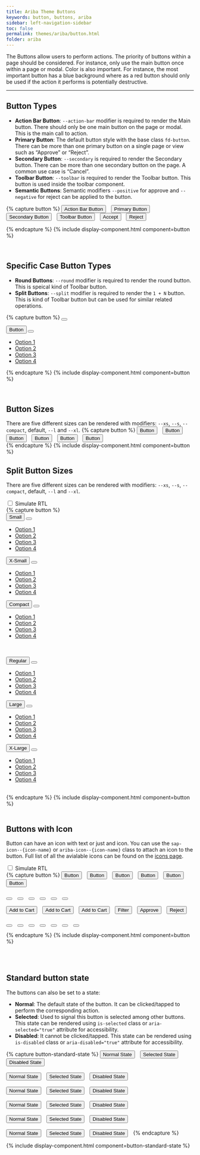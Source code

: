 ```yaml
---
title: Ariba Theme Buttons
keywords: button, buttons, ariba
sidebar: left-navigation-sidebar
toc: false
permalink: themes/ariba/button.html
folder: ariba
---
```

     
<link rel="stylesheet" type="text/css" href="/css/theme/ariba/fundamental-ui-ariba-icons.css">
<link rel="stylesheet" type="text/css" href="/css/theme/ariba/fundamental-ui-ariba.css">

The Buttons allow users to perform actions. The priority of buttons within a page should be considered. For instance, only use the main button once within a page or modal.
Color is also important. For instance, the most important button has a blue background where as a red button should only be used if the action it performs is potentially destructive.

<hr>

## Button Types
- **Action Bar Button**: `--action-bar` modifier is required to render the Main button. There should only be one main button on the page or modal. This is the main call to action.
- **Primary Button**: The default button style with the base class `fd-button`. There can be more than one primary button on a single page or view such as “Approve” or “Reject”.
- **Secondary Button**: `--secondary` is required to render the Secondary button. There can be more than one secondary button on the page. A common use case is “Cancel”.
- **Toolbar Button**: `--toolbar` is required to render the Toolbar button. This button is used inside the toolbar component.
- **Semantic Buttons**: Semantic modifiers `--positive` for approve and `--negative` for reject can be applied to the button.

{% capture button %}
<button class="fd-button--action-bar">Action Bar Button</button>
<button class="fd-button">Primary Button</button>
<button class="fd-button--secondary">Secondary Button</button>
<button class="fd-button--toolbar">Toolbar Button</button>
<button class="fd-button--positive">Accept</button>
<button class="fd-button--negative">Reject</button>

{% endcapture %}
{% include display-component.html component=button %}

<br/>

## Specific Case Button Types

- **Round Buttons**: `--round`  modifier is required to render the round button. This is speical kind of Toolbar button.
- **Split Buttons**: `--split`  modifier is required to render the `1 + N` button. This is kind of Toolbar button but can be used for similar related operations.

{% capture button %}
<button class="fd-button--action-bar fd-button--round ariba-icon--add-template"></button>

<div class="fd-button-group --split" role="group" aria-label="Group label">
  <button class="fd-button--grouped">Button</button>
  <button class="fd-button--grouped --more" aria-controls="gp09D964" aria-haspopup="true" aria-expanded="false" aria-label="More"></button>
  <div class="fd-popover__body" aria-hidden="true" id="gp09D964">
      <nav class="fd-menu">
          <ul class="fd-menu__list">
            <li><a href="#" class="fd-menu__item">Option 1</a></li>
            <li><a href="#" class="fd-menu__item">Option 2</a></li>
            <li><a href="#" class="fd-menu__item">Option 3</a></li>
            <li><a href="#" class="fd-menu__item">Option 4</a></li>
          </ul>
      </nav>
   </div>
</div>

{% endcapture %}
{% include display-component.html component=button %}

<br/>

## Button Sizes
There are five different sizes can be rendered with modifiers: `--xs`, `--s`, `--compact`, default, `--l` and `--xl`.
{% capture button %}
<button class=" fd-button fd-button--xs">Button</button>
<button class=" fd-button fd-button--s">Button</button>
<button class=" fd-button fd-button--compact">Button</button>
<button class=" fd-button">Button</button>
<button class=" fd-button fd-button--l">Button</button>
<button class=" fd-button fd-button--xl">Button</button>
<br>
{% endcapture %}
{% include display-component.html component=button %}

## Split Button Sizes
There are five different sizes can be rendered with modifiers: `--xs`, `--s`, `--compact`, default, `--l` and `--xl`.
<div>
    <label class="fd-form__label " for="ImBw455111">
        <span class="fd-toggle fd-toggle--xxs fd-form__control">
            <input type="checkbox" name="" value="" id="ImBw455111" class="toggle-rtl" aria-controls="rtl-contianer-b-split">
            <span class="fd-toggle__switch" role="presentation"></span>
        </span>
        Simulate RTL
    </label>  
</div>
<div id='rtl-contianer-b-split'>
{% capture button %}

<div class="fd-button-group --split --xs" role="group" aria-label="Group label">
  <button class="fd-button--grouped">Small</button>
  <button class="fd-button--grouped --more" aria-controls="gp09D96411" aria-haspopup="true" aria-expanded="false" aria-label="More"></button>
  <div class="fd-popover__body" aria-hidden="true" id="gp09D96411">
      <nav class="fd-menu">
          <ul class="fd-menu__list">
            <li><a href="#" class="fd-menu__item">Option 1</a></li>
            <li><a href="#" class="fd-menu__item">Option 2</a></li>
            <li><a href="#" class="fd-menu__item">Option 3</a></li>
            <li><a href="#" class="fd-menu__item">Option 4</a></li>
          </ul>
      </nav>
   </div>
</div>

<div class="fd-button-group --split --s" role="group" aria-label="Group label">
  <button class="fd-button--grouped">X-Small</button>
  <button class="fd-button--grouped --more" aria-controls="gp09D96422" aria-haspopup="true" aria-expanded="false" aria-label="More"></button>
  <div class="fd-popover__body" aria-hidden="true" id="gp09D96422">
      <nav class="fd-menu">
          <ul class="fd-menu__list">
            <li><a href="#" class="fd-menu__item">Option 1</a></li>
            <li><a href="#" class="fd-menu__item">Option 2</a></li>
            <li><a href="#" class="fd-menu__item">Option 3</a></li>
            <li><a href="#" class="fd-menu__item">Option 4</a></li>
          </ul>
      </nav>
   </div>
</div>

<div class="fd-button-group --split --compact" role="group" aria-label="Group label">
  <button class="fd-button--grouped">Compact</button>
  <button class="fd-button--grouped --more" aria-controls="gp09D96433" aria-haspopup="true" aria-expanded="false" aria-label="More"></button>
  <div class="fd-popover__body" aria-hidden="true" id="gp09D96433">
      <nav class="fd-menu">
          <ul class="fd-menu__list">
            <li><a href="#" class="fd-menu__item">Option 1</a></li>
            <li><a href="#" class="fd-menu__item">Option 2</a></li>
            <li><a href="#" class="fd-menu__item">Option 3</a></li>
            <li><a href="#" class="fd-menu__item">Option 4</a></li>
          </ul>
      </nav>
   </div>
</div>
<br>
<br>
<div class="fd-button-group --split" role="group" aria-label="Group label">
  <button class="fd-button--grouped">Regular</button>
  <button class="fd-button--grouped --more" aria-controls="gp09D96444" aria-haspopup="true" aria-expanded="false" aria-label="More"></button>
  <div class="fd-popover__body" aria-hidden="true" id="gp09D96444">
      <nav class="fd-menu">
          <ul class="fd-menu__list">
            <li><a href="#" class="fd-menu__item">Option 1</a></li>
            <li><a href="#" class="fd-menu__item">Option 2</a></li>
            <li><a href="#" class="fd-menu__item">Option 3</a></li>
            <li><a href="#" class="fd-menu__item">Option 4</a></li>
          </ul>
      </nav>
   </div>
</div>

<div class="fd-button-group --split --l" role="group" aria-label="Group label">
  <button class="fd-button--grouped">Large</button>
  <button class="fd-button--grouped --more" aria-controls="gp09D96455" aria-haspopup="true" aria-expanded="false" aria-label="More"></button>
  <div class="fd-popover__body" aria-hidden="true" id="gp09D96455">
      <nav class="fd-menu">
          <ul class="fd-menu__list">
            <li><a href="#" class="fd-menu__item">Option 1</a></li>
            <li><a href="#" class="fd-menu__item">Option 2</a></li>
            <li><a href="#" class="fd-menu__item">Option 3</a></li>
            <li><a href="#" class="fd-menu__item">Option 4</a></li>
          </ul>
      </nav>
   </div>
</div>

<div class="fd-button-group --split --xl" role="group" aria-label="Group label">
  <button class="fd-button--grouped">X-Large</button>
  <button class="fd-button--grouped --more" aria-controls="gp09D96466" aria-haspopup="true" aria-expanded="false" aria-label="More"></button>
  <div class="fd-popover__body" aria-hidden="true" id="gp09D96466">
      <nav class="fd-menu">
          <ul class="fd-menu__list">
            <li><a href="#" class="fd-menu__item">Option 1</a></li>
            <li><a href="#" class="fd-menu__item">Option 2</a></li>
            <li><a href="#" class="fd-menu__item">Option 3</a></li>
            <li><a href="#" class="fd-menu__item">Option 4</a></li>
          </ul>
      </nav>
   </div>
</div>
<br>
{% endcapture %}
{% include display-component.html component=button %}
</div>
<br>

## Buttons with Icon
Button can have an icon with text or just and icon. You can use the `sap-icon--{icon-name}` or `ariba-icon--{icon-name}` class to attach an icon to the button.
Full list of all the avialable icons can be found on the <a href="icons.html">icons page</a>.
<div>
    <label class="fd-form__label " for="ImBw45511">
        <span class="fd-toggle fd-toggle--xxs fd-form__control">
            <input type="checkbox" name="" value="" id="ImBw45511" class="toggle-rtl" aria-controls="rtl-contianer-b-icon">
            <span class="fd-toggle__switch" role="presentation"></span>
        </span>
        Simulate RTL
    </label>  
</div>
<div id='rtl-contianer-b-icon'>
{% capture button %}
<button class=" fd-button fd-button--xs ariba-icon--contract">Button</button>
<button class=" fd-button fd-button--s ariba-icon--contract">Button</button>
<button class=" fd-button fd-button--compact ariba-icon--contract">Button</button>
<button class=" fd-button ariba-icon--contract">Button</button>
<button class=" fd-button fd-button--l ariba-icon--contract">Button</button>
<button class=" fd-button fd-button--xl ariba-icon--contract">Button</button>
<br><br>
<button class=" fd-button fd-button--xs --icon-only ariba-icon--contract"></button>
<button class=" fd-button fd-button--s --icon-only ariba-icon--contract"></button>
<button class=" fd-button fd-button--compact --icon-only ariba-icon--contract"></button>
<button class=" fd-button --icon-only ariba-icon--contract"></button>
<button class=" fd-button fd-button--l --icon-only ariba-icon--contract"></button>
<button class=" fd-button fd-button--xl --icon-only ariba-icon--contract"></button>
<br><br>
<button class="fd-button--action-bar sap-icon--cart">Add to Cart</button>
<button class="fd-button sap-icon--cart">Add to Cart</button>
<button class="fd-button--secondary sap-icon--cart">Add to Cart</button>
<button class="fd-button--toolbar sap-icon--filter">Filter</button>
<button class="fd-button--action-bar fd-button--positive sap-icon--accept">Approve</button>
<button class="fd-button--action-bar fd-button--negative sap-icon--decline">Reject</button>
<br><br>
<button class="fd-button--action-bar --icon-only sap-icon--cart"></button>
<button class="fd-button --icon-only sap-icon--cart"></button>
<button class="fd-button--secondary --icon-only sap-icon--cart"></button>
<button class="fd-button--toolbar --icon-only sap-icon--filter"></button>
<button class="fd-button--action-bar --icon-only fd-button--positive sap-icon--accept"></button>
<button class="fd-button--action-bar --icon-only fd-button--negative sap-icon--decline"></button>
<button class="fd-button--main fd-button--round ariba-icon--pull-up"></button>

{% endcapture %}
{% include display-component.html component=button %}

<br>
</div>
<br>

## Standard button state
The buttons can also be set to a state:

* **Normal**: The default state of the button. It can be clicked/tapped to perform the corresponding action.
* **Selected**: Used to signal this button is selected among other buttons. This state can be rendered using `is-selected` class or `aria-selected="true"` attribute for accessibility.
* **Disabled**: It cannot be clicked/tapped.  This state can be rendered using `is-disabled` class or `aria-disabled="true"` attribute for accessibility.

{% capture button-standard-state %}
<button class="fd-button--action-bar">Normal State</button>
<button class="fd-button--action-bar is-selected" aria-selected="true">Selected State</button>
<button class="fd-button--action-bar is-disabled" aria-disabled="true">Disabled State</button>
<br><br>
<button class="fd-button">Normal State</button>
<button class="fd-button is-selected" aria-selected="true">Selected State</button>
<button class="fd-button is-disabled" aria-disabled="true">Disabled State</button>
<br><br>
<button class="fd-button--secondary">Normal State</button>
<button class="fd-button--secondary is-selected" aria-selected="true">Selected State</button>
<button class="fd-button--secondary is-disabled" aria-disabled="true">Disabled State</button>
<br><br>
<button class="fd-button--toolbar">Normal State</button>
<button class="fd-button--toolbar is-selected" aria-selected="true">Selected State</button>
<button class="fd-button--toolbar is-disabled" aria-disabled="true">Disabled State</button>
<br><br>
<button class="fd-button--positive">Normal State</button>
<button class="fd-button--positive is-selected" aria-selected="true">Selected State</button>
<button class="fd-button--positive is-disabled" aria-disabled="true">Disabled State</button>
<br><br>
<button class=" fd-button--negative">Normal State</button>
<button class=" fd-button--negative is-selected" aria-selected="true">Selected State</button>
<button class=" fd-button--negative is-disabled" aria-disabled="true">Disabled State</button>
{% endcapture %}

{% include display-component.html component=button-standard-state %}


<style media="screen">
.fd-button,
.fd-button-group,
[class*="fd-button--"]{
	margin-right: 10px;
}

[class*="fd-button--grouped"]{
	margin-right: 0px;
}


</style>
